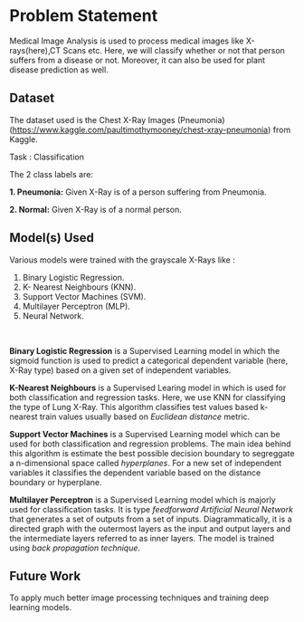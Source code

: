 # Problem Statement 
Medical Image Analysis is used to process medical images like X-rays(here),CT Scans etc. Here, we will classify whether or not that person suffers from a disease or not.
Moreover, it can also be used for plant disease prediction as well.
## Dataset

The dataset used is the Chest X-Ray Images (Pneumonia)(https://www.kaggle.com/paultimothymooney/chest-xray-pneumonia) from Kaggle.

Task : Classification

The 2 class labels are:
<br>

**1. Pneumonia:** Given X-Ray is of a person suffering from Pneumonia.
<br>

**2. Normal:** Given X-Ray is of a normal person.

## Model(s) Used

Various models were trained with the grayscale X-Rays like :

1. Binary Logistic Regression.
2. K- Nearest Neighbours (KNN).
3. Support Vector Machines (SVM).
4. Multilayer Perceptron (MLP).
5. Neural Network.

<br>

**Binary Logistic Regression** is a Supervised Learning model in which the sigmoid function is used to predict a categorical dependent variable (here, X-Ray type) based on a given set of independent variables.


**K-Nearest Neighbours** is a Supervised Learing model in which is used for both classification and regression tasks. Here, we use KNN for classifying the type of Lung X-Ray. This algorithm classifies test values based k-nearest train values usually based on <i>Euclidean distance</i> metric.

**Support Vector Machines** is a Supervised Learning model which can be used for both classification and regression problems. The main idea behind this algorithm is estimate the best possible decision boundary to segreggate a n-dimensional space called <i>hyperplanes</i>. For a new set of independent variables it classifies the dependent variable based on the distance boundary or hyperplane.

**Multilayer Perceptron** is a Supervised Learning model which is majorly used for classification tasks. It is type <i>feedforward Artificial Neural Network</i> that generates a set of outputs from a set of inputs. Diagrammatically, it is a directed graph with the outermost layers as the input and output layers and the intermediate layers referred to as inner layers. The model is trained using <i>back propagation technique</i>.


## Future Work
To apply much better image processing techniques and training deep learning models.
